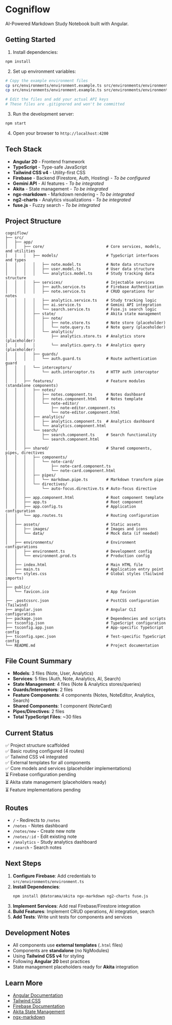 # Cogniflow

AI-Powered Markdown Study Notebook built with Angular.

## Getting Started

1. Install dependencies:
```bash
npm install
```

2. Set up environment variables:
```bash
# Copy the example environment files
cp src/environments/environment.example.ts src/environments/environment.ts
cp src/environments/environment.example.ts src/environments/environment.prod.ts

# Edit the files and add your actual API keys
# These files are .gitignored and won't be committed
```

3. Run the development server:
```bash
npm start
```

4. Open your browser to `http://localhost:4200`

## Tech Stack

- **Angular 20** - Frontend framework
- **TypeScript** - Type-safe JavaScript
- **Tailwind CSS v4** - Utility-first CSS
- **Firebase** - Backend (Firestore, Auth, Hosting) - *To be configured*
- **Gemini API** - AI features - *To be integrated*
- **Akita** - State management - *To be integrated*
- **ngx-markdown** - Markdown rendering - *To be integrated*
- **ng2-charts** - Analytics visualizations - *To be integrated*
- **fuse.js** - Fuzzy search - *To be integrated*

## Project Structure

```
cogniflow/
├── src/
│   ├── app/
│   │   ├── core/                           # Core services, models, and utilities
│   │   │   ├── models/                     # TypeScript interfaces and types
│   │   │   │   ├── note.model.ts           # Note data structure
│   │   │   │   ├── user.model.ts           # User data structure
│   │   │   │   └── analytics.model.ts      # Study tracking data structure
│   │   │   ├── services/                   # Injectable services
│   │   │   │   ├── auth.service.ts         # Firebase Authentication
│   │   │   │   ├── note.service.ts         # CRUD operations for notes
│   │   │   │   ├── analytics.service.ts    # Study tracking logic
│   │   │   │   ├── ai.service.ts           # Gemini API integration
│   │   │   │   └── search.service.ts       # Fuse.js search logic
│   │   │   ├── state/                      # Akita state management
│   │   │   │   ├── note/
│   │   │   │   │   ├── note.store.ts       # Note store (placeholder)
│   │   │   │   │   └── note.query.ts       # Note query (placeholder)
│   │   │   │   └── analytics/
│   │   │   │       ├── analytics.store.ts  # Analytics store (placeholder)
│   │   │   │       └── analytics.query.ts  # Analytics query (placeholder)
│   │   │   ├── guards/
│   │   │   │   └── auth.guard.ts           # Route authentication guard
│   │   │   └── interceptors/
│   │   │       └── auth.interceptor.ts     # HTTP auth interceptor
│   │   │
│   │   ├── features/                       # Feature modules (standalone components)
│   │   │   ├── notes/
│   │   │   │   ├── notes.component.ts      # Notes dashboard
│   │   │   │   ├── notes.component.html    # Notes template
│   │   │   │   └── note-editor/
│   │   │   │       ├── note-editor.component.ts
│   │   │   │       └── note-editor.component.html
│   │   │   ├── analytics/
│   │   │   │   ├── analytics.component.ts  # Analytics dashboard
│   │   │   │   └── analytics.component.html
│   │   │   └── search/
│   │   │       ├── search.component.ts     # Search functionality
│   │   │       └── search.component.html
│   │   │
│   │   ├── shared/                         # Shared components, pipes, directives
│   │   │   ├── components/
│   │   │   │   └── note-card/
│   │   │   │       ├── note-card.component.ts
│   │   │   │       └── note-card.component.html
│   │   │   ├── pipes/
│   │   │   │   └── markdown.pipe.ts        # Markdown transform pipe
│   │   │   └── directives/
│   │   │       └── auto-focus.directive.ts # Auto-focus directive
│   │   │
│   │   ├── app.component.html              # Root component template
│   │   ├── app.ts                          # Root component
│   │   ├── app.config.ts                   # Application configuration
│   │   └── app.routes.ts                   # Routing configuration
│   │
│   ├── assets/                             # Static assets
│   │   ├── images/                         # Images and icons
│   │   └── data/                           # Mock data (if needed)
│   │
│   ├── environments/                       # Environment configurations
│   │   ├── environment.ts                  # Development config
│   │   └── environment.prod.ts             # Production config
│   │
│   ├── index.html                          # Main HTML file
│   ├── main.ts                             # Application entry point
│   └── styles.css                          # Global styles (Tailwind imports)
│
├── public/
│   └── favicon.ico                         # App favicon
│
├── .postcssrc.json                         # PostCSS configuration (Tailwind)
├── angular.json                            # Angular CLI configuration
├── package.json                            # Dependencies and scripts
├── tsconfig.json                           # TypeScript configuration
├── tsconfig.app.json                       # App-specific TypeScript config
├── tsconfig.spec.json                      # Test-specific TypeScript config
└── README.md                               # Project documentation
```

## File Count Summary

- **Models**: 3 files (Note, User, Analytics)
- **Services**: 5 files (Auth, Note, Analytics, AI, Search)
- **State Management**: 4 files (Note & Analytics stores/queries)
- **Guards/Interceptors**: 2 files
- **Feature Components**: 4 components (Notes, NoteEditor, Analytics, Search)
- **Shared Components**: 1 component (NoteCard)
- **Pipes/Directives**: 2 files
- **Total TypeScript Files**: ~30 files

## Current Status

✅ Project structure scaffolded  
✅ Basic routing configured (4 routes)  
✅ Tailwind CSS v4 integrated  
✅ External templates for all components  
✅ Core models and services (placeholder implementations)  
⏳ Firebase configuration pending  
⏳ Akita state management (placeholders ready)  
⏳ Feature implementations pending  

## Routes

- `/` - Redirects to `/notes`
- `/notes` - Notes dashboard
- `/notes/new` - Create new note
- `/notes/:id` - Edit existing note
- `/analytics` - Study analytics dashboard
- `/search` - Search notes

## Next Steps

1. **Configure Firebase**: Add credentials to `src/environments/environment.ts`
2. **Install Dependencies**: 
   ```bash
   npm install @datorama/akita ngx-markdown ng2-charts fuse.js
   ```
3. **Implement Services**: Add real Firebase/Firestore integration
4. **Build Features**: Implement CRUD operations, AI integration, search
5. **Add Tests**: Write unit tests for components and services

## Development Notes

- All components use **external templates** (`.html` files)
- Components are **standalone** (no NgModules)
- Using **Tailwind CSS v4** for styling
- Following **Angular 20** best practices
- State management placeholders ready for **Akita** integration

## Learn More

- [Angular Documentation](https://angular.dev)
- [Tailwind CSS](https://tailwindcss.com)
- [Firebase Documentation](https://firebase.google.com/docs)
- [Akita State Management](https://opensource.salesforce.com/akita/)
- [ngx-markdown](https://github.com/jfcere/ngx-markdown)
